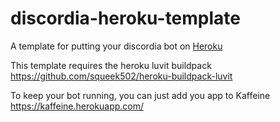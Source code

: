 # discordia-heroku-template
A template for putting your discordia bot on <a href="https://dashboard.heroku.com" target="_blank">Heroku</a>

This template requires the heroku luvit buildpack https://github.com/squeek502/heroku-buildpack-luvit 

To keep your bot running, you can just add you app to Kaffeine https://kaffeine.herokuapp.com/
